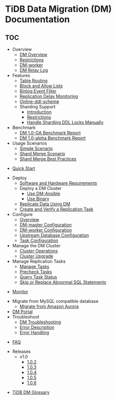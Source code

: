 # TiDB Data Migration (DM) Documentation

<!-- markdownlint-disable MD007 -->
<!-- markdownlint-disable MD032 -->

## TOC

+ Overview
  - [DM Overview](overview.md)
  - [Restrictions](overview.md#usage-restrictions)
  - [DM-worker](dm-worker-intro.md)
  - [DM Relay Log](relay-log.md)
+ Features
  - [Table Routing](feature-overview.md#table-routing)
  - [Block and Allow Lists](feature-overview.md#block-and-allow-table-lists)
  - [Binlog Event Filter](feature-overview.md#binlog-event-filter)
  - [Replication Delay Monitoring](feature-overview.md#replication-delay-monitoring)
  - [Online-ddl-scheme](online-ddl-scheme.md)
  + Sharding Support
    - [Introduction](feature-shard-merge.md)
    - [Restrictions](feature-shard-merge.md#restrictions)
    - [Handle Sharding DDL Locks Manually](feature-manually-handling-sharding-ddl-locks.md)
+ Benchmark
  - [DM 1.0-GA Benchmark Report](benchmark-v1.0-ga.md)
  - [DM 1.0-alpha Benchmark Report](benchmark-v1-alpha.md)
+ Usage Scenarios
  - [Simple Scenario](usage-scenario-simple-replication.md)
  - [Shard Merge Scenario](usage-scenario-shard-merge.md)
  - [Shard Merge Best Practices](shard-merge-best-practices.md)
- [Quick Start](get-started.md)
+ Deploy
  + [Software and Hardware Requirements](hardware-and-software-requirements.md)
  + Deploy a DM Cluster
    - [Use DM-Ansible](deploy-a-dm-cluster-using-ansible.md)
    - [Use Binary](deploy-a-dm-cluster-using-binary.md)
  + [Replicate Data Using DM](replicate-data-using-dm.md)
  + [Create and Verify a Replication Task](create-task-and-verify.md)
+ Configure
  - [Overview](config-overview.md)
  - [DM-master Configuration](dm-master-configuration-file.md)
  - [DM-worker Configuration](dm-worker-configuration-file.md)
  - [Upstream Database Configuration](source-configuration-file.md)
  - [Task Configuration](task-configuration-file.md)
+ Manage the DM Cluster
  - [Cluster Operations](cluster-operations.md)
  - [Cluster Upgrade](dm-upgrade.md)
+ Manage Replication Tasks
  - [Manage Tasks](manage-replication-tasks.md)
  - [Precheck Tasks](precheck.md)
  - [Query Task Status](query-status.md)
  - [Skip or Replace Abnormal SQL Statements](skip-or-replace-abnormal-sql-statements.md)
- [Monitor](monitor-a-dm-cluster.md)
+ Migrate from MySQL compatible database
  - [Migrate from Amazon Aurora](migrate-from-mysql-aurora.md)
+ [DM Portal](dm-portal.md)
+ Troubleshoot
  - [DM Troubleshooting](troubleshoot-dm.md)
  - [Error Description](error-system.md)
  - [Error Handling](error-handling.md)
- [FAQ](faq.md)
+ Releases
  + v1.0
    - [1.0.2](releases/1.0.2.md)
    - [1.0.3](releases/1.0.3.md)
    - [1.0.4](releases/1.0.4.md)
    - [1.0.5](releases/1.0.5.md)
    - [1.0.6](releases/1.0.6.md)
- [TiDB DM Glossary](glossary.md)
